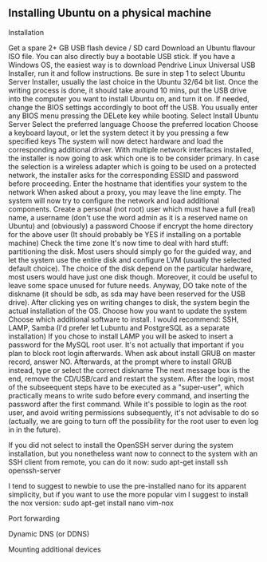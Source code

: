 ## Installing Ubuntu on a physical machine

Installation

Get a spare 2+ GB USB flash device / SD card
Download an Ubuntu flavour ISO file. You can also directly buy a bootable USB stick.
If you have a Windows OS, the easiest way is to download Pendrive Linux Universal USB Installer, run it and follow instructions. Be sure in step 1 to select Ubuntu Server Installer, usually the last choice in the Ubuntu 32/64 bit list.
Once the writing process is done, it should take around 10 mins, put the USB drive into the computer you want to install Ubuntu on, and turn it on.
If needed, change the BIOS settings accordingly to boot off the USB. You usually enter any BIOS menu pressing the DELete key while booting.
Select Install Ubuntu Server
Select the preferred language
Choose the preferred location
Choose a keyboard layout, or let the system detect it by you pressing a few specified keys
The system will now detect hardware and load the corresponding additional driver.
With multiple network interfaces installed, the installer is now going to ask which one is to be consider primary. In case the selection is a wireless adapter which is going to be used on a protected network, the installer asks for the corresponding ESSID and password before proceeding.
Enter the hostname that identifies your system to the network
When asked about a proxy, you may leave the line empty.
The system will now try to configure the network and load additional components.
Create a personal (not root) user which must have a full (real) name, a username (don't use the word admin as it is a reserved name on Ubuntu) and (obviously) a password
Choose if encrypt the home directory for the above user (It should probably be YES if installing on a portable machine)
Check the time zone
It's now time to deal with hard stuff: partitioning the disk. Most users should simply go for the guided way, and let the system use the entire disk and configure LVM (usually the selected default choice). The choice of the disk depend on the particular hardware, most users would have just one disk though. Moreover, it could be useful to leave some space unused for future needs. Anyway, DO take note of the diskname (it should be sdb, as sda may have been reserved for the USB drive).
After clicking yes on writing changes to disk, the system begin the actual installation of the OS.
Choose how you want to update the system
Choose which additional software to install. I would recommend: SSH, LAMP, Samba (I'd prefer let Lubuntu and PostgreSQL as a separate installation)
If you chose to install LAMP you will be asked to insert a password for the MySQL root user. It's not actually that important if you plan to block root login afterwards.
When ask about install GRUB on master record, answer NO. Afterwards, at the prompt where to install GRUB instead, type or select the correct diskname
The next message box is the end, remove the CD/USB/card and restart the system.
After the login, most of the subseequent steps have to be executed as a "super-user", which practically means to write sudo before every command, and inserting the password after the first command. While it's possible to login as the root user, and avoid writing permissions subsequently, it's not advisable to do so (actually, we are going to turn off the possibility for the root user to even log in in the future).

If you did not select to install the OpenSSH server during the system installation, but you nonetheless want now to connect to the system with an SSH client from remote, you can do it now: sudo apt-get install ssh openssh-server

I tend to suggest to newbie to use the pre-installed nano for its apparent simplicity, but if you want to use the more popular vim I suggest to install the nox version: sudo apt-get install nano vim-nox

Port forwarding

Dynamic DNS (or DDNS)

Mounting additional devices
